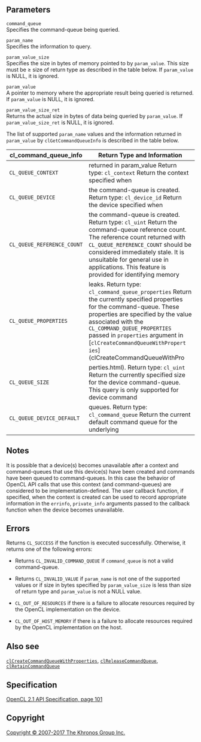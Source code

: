 Parameters
----------

`command_queue`  
Specifies the command-queue being queried.

`param_name`  
Specifies the information to query.

`param_value_size`  
Specifies the size in bytes of memory pointed to by `param_value`. This
size must be ≥ size of return type as described in the table below. If
`param_value` is NULL, it is ignored.

`param_value`  
A pointer to memory where the appropriate result being queried is
returned. If `param_value` is NULL, it is ignored.

`param_value_size_ret`  
Returns the actual size in bytes of data being queried by `param_value`.
If `param_value_size_ret` is NULL, it is ignored.

  
The list of supported `param_name` values and the information returned
in `param_value` by `clGetCommandQueueInfo` is described in the table
below.

| cl\_command\_queue\_info          | Return Type and Information       |
| --- | --- |
|  `CL_QUEUE_CONTEXT`                |  returned in param\_value            Return type: `cl_context`           Return the context specified when |
|  `CL_QUEUE_DEVICE`                 |  the command-queue is created.       Return type: `cl_device_id`         Return the device specified when  |
|  `CL_QUEUE_REFERENCE_COUNT`        |  the command-queue is created.       Return type: `cl_uint`              Return the command-queue            reference count.                    The reference count returned with   `CL_QUEUE_REFERENCE_COUNT` should   be considered immediately stale.    It is unsuitable for general use    in applications. This feature is    provided for identifying memory   |
|  `CL_QUEUE_PROPERTIES`             |  leaks.                              Return type:                        `cl_command_queue_properties`       Return the currently specified      properties for the command-queue.   These properties are specified by   the value associated with the       `CL_COMMAND_QUEUE_PROPERTIES`       passed in `properties` argument     in                                  [`clCreateCommandQueueWithPropert   ies`](clCreateCommandQueueWithPro |
|  `CL_QUEUE_SIZE`                   |  perties.html).                      Return type: `cl_uint`              Return the currently specified      size for the device                 command-queue. This query is only   supported for device command      |
|  `CL_QUEUE_DEVICE_DEFAULT`         |  queues.                             Return type: `cl_command_queue`     Return the current default          command queue for the underlying  |
Notes
-----

It is possible that a device(s) becomes unavailable after a context and
command-queues that use this device(s) have been created and commands
have been queued to command-queues. In this case the behavior of OpenCL
API calls that use this context (and command-queues) are considered to
be implementation-defined. The user callback function, if specified,
when the context is created can be used to record appropriate
information in the `errinfo`, `private_info` arguments passed to the
callback function when the device becomes unavailable.

Errors
------

Returns `CL_SUCCESS` if the function is executed successfully.
Otherwise, it returns one of the following errors:

-   Returns `CL_INVALID_COMMAND_QUEUE` if `command_queue` is not a valid
    command-queue.

-   Returns `CL_INVALID_VALUE` if `param_name` is not one of the
    supported values or if size in bytes specified by `param_value_size`
    is less than size of return type and `param_value` is not a NULL
    value.

-   `CL_OUT_OF_RESOURCES` if there is a failure to allocate resources
    required by the OpenCL implementation on the device.

-   `CL_OUT_OF_HOST_MEMORY` if there is a failure to allocate resources
    required by the OpenCL implementation on the host.

Also see
--------

[`clCreateCommandQueueWithProperties`](clCreateCommandQueueWithProperties.html),
[`clReleaseCommandQueue`](clReleaseCommandQueue.html),
[`clRetainCommandQueue`](clRetainCommandQueue.html)

Specification
-------------

[OpenCL 2.1 API Specification, page
101](https://www.khronos.org/registry/cl/specs/opencl-2.1.pdf#page=101)

Copyright
---------

[Copyright © 2007-2017 The Khronos Group Inc.](copyright.html)

